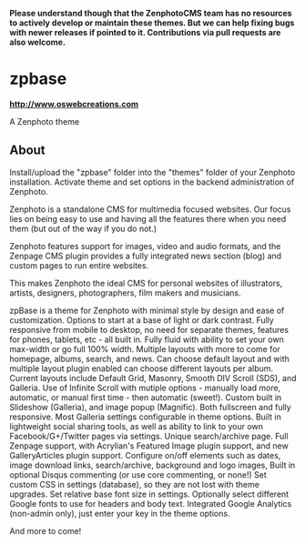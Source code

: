 **Please understand though that the ZenphotoCMS team has no resources to actively develop or maintain these themes. But we can help fixing bugs with newer releases if pointed to it. Contributions via pull requests are also welcome.**

zpbase
======

**http://www.oswebcreations.com**

A Zenphoto theme

About
--------------

Install/upload the "zpbase" folder into the "themes" folder of your Zenphoto installation. Activate theme and set options in the backend administration of Zenphoto.

Zenphoto is a standalone CMS for multimedia focused websites. Our focus lies on being easy to use and having all the features there when you need them (but out of the way if you do not.)

Zenphoto features support for images, video and audio formats, and the Zenpage CMS plugin provides a fully integrated news section (blog) and custom pages to run entire websites.

This makes Zenphoto the ideal CMS for personal websites of illustrators, artists, designers, photographers, film makers and musicians.

zpBase is a theme for Zenphoto with minimal style by design and ease of customization. Options to start at a base of light or dark contrast. Fully responsive from mobile to desktop, no need for separate themes, features for phones, tablets, etc - all built in. Fully fluid with ability to set your own max-width or go full 100% width. Multiple layouts with more to come for homepage, albums, search, and news.  Can choose default layout and with multiple layout plugin enabled can choose different layouts per album. Current layouts include Default Grid, Masonry, Smooth DIV Scroll (SDS), and Galleria. Use of Infinite Scroll with mutiple options - manually load more, automatic, or manual first time - then automatic (sweet!). Custom built in Slideshow (Galleria), and image popup (Magnific).  Both fullscreen and fully responsive. Most Galleria settings configurable in theme options. Built in lightweight social sharing tools, as well as ability to link to your own Facebook/G+/Twitter pages via settings. Unique search/archive page. Full Zenpage support, with Acrylian's Featured Image plugin support, and new GalleryArticles plugin support. Configure on/off elements such as dates, image download links, search/archive, background and logo images, Built in optional Disqus commenting (or use core commenting, or none!) Set custom CSS in settings (database), so they are not lost with theme upgrades. Set relative base font size in settings. Optionally select different Google fonts to use for headers and body text. Integrated Google Analytics (non-admin only), just enter your key in the theme options.

And more to come!
